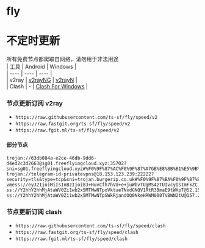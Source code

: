 # fly
# 不定时更新
所有免费节点都爬取自网络，请勿用于非法用途  
|  工具  | Android  | Windows  |  
|  ----  | ----   | ----  |  
| v2ray  | [v2rayNG](https://github.com/2dust/v2rayNG/releases) | [v2rayN](https://github.com/2dust/v2rayN/releases) |  
| Clash  | - | [Clash For Windows](https://github.com/2dust/clashN/releases) | 
  
### 节点更新订阅  v2ray
- `https://raw.githubusercontent.com/ts-sf/fly/speed/v2`  
- `https://raw.fastgit.org/ts-sf/fly/speed/v2`  
- `https://raw.fgit.ml/ts-sf/fly/speed/v2`  
#### 部分节点  
``` 
trojan://63db084a-e2ce-46db-9dd6-d4ed2c3d2663@sg01.freeflyingcloud.xyz:35702?sni=sg01.freeflyingcloud.xyz#%F0%9F%87%AC%F0%9F%87%A7GB%E8%8B%B1%E5%9B%BD%20685.9KB%2Fs
trojan://telegram-id-privatevpns@18.153.123.239:22222?security=tls&type=tcp&sni=trojan.burgerip.co.uk#%F0%9F%87%BA%F0%9F%87%B8US%E7%BE%8E%E5%9B%BD4%2082.5KB%2Fs
vmess://eyJ2IjoiMiIsInBzIjoi8J+HuvCfh7hVU+e+juWbvTUgMS4zTUIvcyIsImFkZCI6Im9uZWEuZmxoYS5ydSIsInBvcnQiOiIyMDk1IiwiaWQiOiI3YTczN2Y0MS1iNzkyLTQyNjAtOTRmZi0zZDg2NGRhNjdiODAiLCJhaWQiOiIwIiwic2N5IjoiYXV0byIsIm5ldCI6IndzIiwidHlwZSI6Im5vbmUiLCJob3N0IjoiIiwicGF0aCI6Ii8iLCJ0bHMiOiIiLCJzbmkiOiIiLCJ0ZXN0X25hbWUiOiJVU+e+juWbvTUifQ==
ss://Y2hhY2hhMjAtaWV0Zi1wb2x5MTMwNTpoVktueTNxdGNQV1RtR3BmaE9tWXpT@52.151.70.24:47169#%F0%9F%87%BA%F0%9F%87%B8US%E7%BE%8E%E5%9B%BD7%20658.0KB%2Fs
ss://Y2hhY2hhMjAtaWV0Zi1wb2x5MTMwNTpSWkRjandOQ0NkeHRWM000TVBWN2tU@157.230.43.93:45238#%F0%9F%87%B8%F0%9F%87%ACSG%E6%96%B0%E5%8A%A0%E5%9D%A13%20297.0KB%2Fs
```
### 节点更新订阅  clash
- `https://raw.githubusercontent.com/ts-sf/fly/speed/clash`  
- `https://raw.fastgit.org/ts-sf/fly/speed/clash`  
- `https://raw.fgit.ml/ts-sf/fly/speed/clash`  


